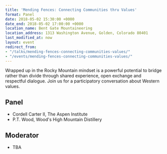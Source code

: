 ```yaml
---
title: 'Mending Fences: Connecting Communities thru Values'
format: Panel
date: 2018-05-02 15:30:00 +0000
date_end: 2018-05-02 17:00:00 +0000
location_name: Bent Gate Mountaineering
location_address: 1313 Washington Avenue, Golden, Colorado 80401
last_modified_at: now
layout: event
redirect_from:
- "/talks/mending-fences-connecting-communities-values/"
- "/events/mending-fences-connecting-communities-values/"
---
```

Wrapped up in the Rocky Mountain mindset is a powerful potential to bridge rather than divide through shared experience, open exchange and respectful dialogue. Join us for a participatory conversation about Western values.

## Panel

* Cordell Carter II, The Aspen Institute
* P.T. Wood, Wood's High Mountain Distillery

## Moderator

* TBA
